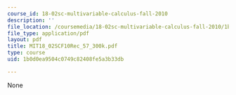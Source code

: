 ```yaml
---
course_id: 18-02sc-multivariable-calculus-fall-2010
description: ''
file_location: /coursemedia/18-02sc-multivariable-calculus-fall-2010/1b0d0ea9504c0749c82408fe5a3b33db_MIT18_02SCF10Rec_57_300k.pdf
file_type: application/pdf
layout: pdf
title: MIT18_02SCF10Rec_57_300k.pdf
type: course
uid: 1b0d0ea9504c0749c82408fe5a3b33db

---
```

None
